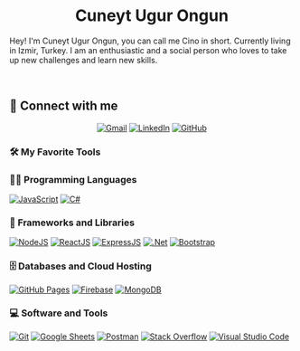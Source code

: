 <h1 align="center">
  <b>Cuneyt Ugur Ongun</b>
</h1>

Hey! I'm Cuneyt Ugur Ongun, you can call me Cino in short. Currently living in Izmir, Turkey. I am an enthusiastic and a social person who loves to take up new challenges and learn new skills.

<br>

## 🤝 Connect with me
<p align="center">
	<a href="mailto:c.ugurongun@gmail.com"><img img src="https://img.shields.io/badge/gmail-%23EA4335.svg?style=plastic&logo=gmail&logoColor=white" alt="Gmail"/></a>
	<a href="https://www.linkedin.com/in/c%C3%BCneyt-u%C4%9Fur-%C3%B6ng%C3%BCn-650162131/"><img src="https://img.shields.io/badge/linkedin-%230A66C2.svg?style=plastic&logo=linkedin&logoColor=white" alt="LinkedIn"/></a>
	<a href="https://github.com/cinoxil"><img src="https://img.shields.io/badge/github-%23181717.svg?style=plastic&logo=github&logoColor=white" alt="GitHub"/></a>
</p>

### 🛠️ My Favorite Tools

### 👨‍💻 Programming Languages

<p>
    <a href="https://github.com/cinoxil"><img alt="JavaScript" src="https://badges.aleen42.com/src/javascript.svg"></a>
   <a href="https://github.com/cinoxil"><img alt="C#" src="https://img.shields.io/badge/%20-white.svg?logo=csharp&amp;logoColor=purple"></a>
	
### 🧰 Frameworks and Libraries

<p>
  <a href="https://github.com/cinoxil"><img alt="NodeJS" src="https://badges.aleen42.com/src/node.svg"></a>
    <a href="https://github.com/cinoxil"><img alt="ReactJS" src="https://badges.aleen42.com/src/react.svg"></a>
    <a href="https://github.com/cinoxil"><img alt="ExpressJS" src="https://img.shields.io/badge/ExpressJS%20-%23FF6F00.svg?logo=express&logoColor=white"></a>
    <a href="https://github.com/cinoxil"><img alt=".Net" src="https://img.shields.io/badge/%20-white.svg?logo=.net&logoColor=blue"></a>
    <a href="https://github.com/cinoxil"><img alt="Bootstrap" src="https://img.shields.io/badge/Bootstrap%20-%23150458.svg?logo=Bootstrap&logoColor=white"></a>
</p>

### 🗄️ Databases and Cloud Hosting

<p>
	<a href="https://github.com/cinoxil"><img alt="GitHub Pages" src="https://badges.aleen42.com/src/github.svg"></a>
    <a href="https://github.com/cinoxil"><img alt="Firebase" src ="https://img.shields.io/badge/Firebase-%23FF6F00.svg?logo=firebase&logoColor=white"></a>
  <a href="https://github.com/cinoxil"><img alt="MongoDB" src ="https://img.shields.io/badge/Mongodb-white.svg?logo=mongodb&logoColor=black"></a>
</p>

### 💻 Software and Tools

<p>
  <a href="https://github.com/cinoxil"><img alt="Git" src="https://img.shields.io/badge/Git%20-%23F05033.svg?logo=git&logoColor=white"></a>
  <a href="https://github.com/cinoxil"><img alt="Google Sheets" src="https://img.shields.io/badge/Google%20Sheets%20-%2334A853.svg?logo=google%20sheets&logoColor=white"></a>
  <a href="https://github.com/cinoxil"><img alt="Postman" src="https://img.shields.io/badge/Postman-FF6C37?logo=postman&logoColor=white"></a>
  <a href="https://github.com/cinoxil"><img alt="Stack Overflow" src="https://img.shields.io/badge/-Stack%20Overflow-FE7A16?logo=stack-overflow&logoColor=white"></a>
  <a href="https://github.com/cinoxil"><img alt="Visual Studio Code" src="https://img.shields.io/badge/Visual%20Studio%20Code-0078d7.svg?logo=visual-studio-code&logoColor=white"></a>
</p>
</br>

<!--
### 👨🏽‍💻 Workspace
<p>
    <a href="https://github.com/cinoxil"><img alt="Macbook Pro M1 Pro" src="https://img.shields.io/badge/Apple-MacBook_Pro_2021-999999?style=for-the-badge&logo=apple&logoColor=white"></a>
    <a href="https://github.com/cinoxil"><img alt="Youtube" src="https://img.shields.io/badge/Youtube-1ED760?&style=for-the-badge&logo=youtube&logoColor=white"></a>
</p>
-->
<!--
### My Statistics
-->
